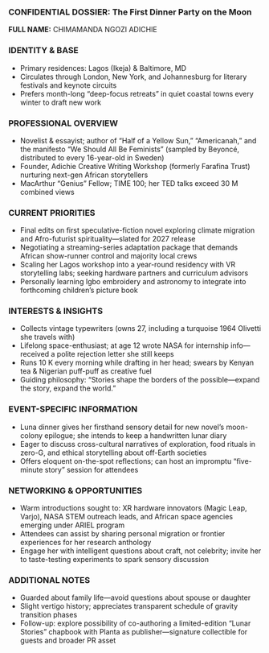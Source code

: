 ### CONFIDENTIAL DOSSIER: The First Dinner Party on the Moon

**FULL NAME:** CHIMAMANDA NGOZI ADICHIE

### IDENTITY & BASE
- Primary residences: Lagos (Ikeja) & Baltimore, MD
- Circulates through London, New York, and Johannesburg for literary festivals and keynote circuits
- Prefers month-long “deep-focus retreats” in quiet coastal towns every winter to draft new work

### PROFESSIONAL OVERVIEW
- Novelist & essayist; author of “Half of a Yellow Sun,” “Americanah,” and the manifesto “We Should All Be Feminists” (sampled by Beyoncé, distributed to every 16-year-old in Sweden)
- Founder, Adichie Creative Writing Workshop (formerly Farafina Trust) nurturing next-gen African storytellers
- MacArthur “Genius” Fellow; TIME 100; her TED talks exceed 30 M combined views

### CURRENT PRIORITIES
- Final edits on first speculative-fiction novel exploring climate migration and Afro-futurist spirituality—slated for 2027 release
- Negotiating a streaming-series adaptation package that demands African show-runner control and majority local crews
- Scaling her Lagos workshop into a year-round residency with VR storytelling labs; seeking hardware partners and curriculum advisors
- Personally learning Igbo embroidery and astronomy to integrate into forthcoming children’s picture book

### INTERESTS & INSIGHTS
- Collects vintage typewriters (owns 27, including a turquoise 1964 Olivetti she travels with)
- Lifelong space-enthusiast; at age 12 wrote NASA for internship info—received a polite rejection letter she still keeps
- Runs 10 K every morning while drafting in her head; swears by Kenyan tea & Nigerian puff-puff as creative fuel
- Guiding philosophy: “Stories shape the borders of the possible—expand the story, expand the world.”

### EVENT-SPECIFIC INFORMATION
- Luna dinner gives her firsthand sensory detail for new novel’s moon-colony epilogue; she intends to keep a handwritten lunar diary
- Eager to discuss cross-cultural narratives of exploration, food rituals in zero-G, and ethical storytelling about off-Earth societies
- Offers eloquent on-the-spot reflections; can host an impromptu “five-minute story” session for attendees

### NETWORKING & OPPORTUNITIES
- Warm introductions sought to: XR hardware innovators (Magic Leap, Varjo), NASA STEM outreach leads, and African space agencies emerging under ARIEL program
- Attendees can assist by sharing personal migration or frontier experiences for her research anthology
- Engage her with intelligent questions about craft, not celebrity; invite her to taste-testing experiments to spark sensory discussion

### ADDITIONAL NOTES
- Guarded about family life—avoid questions about spouse or daughter
- Slight vertigo history; appreciates transparent schedule of gravity transition phases
- Follow-up: explore possibility of co-authoring a limited-edition “Lunar Stories” chapbook with Planta as publisher—signature collectible for guests and broader PR asset
